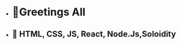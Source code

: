 - <h1><strong>👋Greetings All</strong></h1>
- <h2>🌱 HTML, CSS, JS, React, Node.Js,Soloidity <h2>
<!---
TheMiridius/TheMiridius is a ✨ special ✨ repository because its `README.md` (this file) appears on your GitHub profile.
You can click the Preview link to take a look at your changes.
--->

